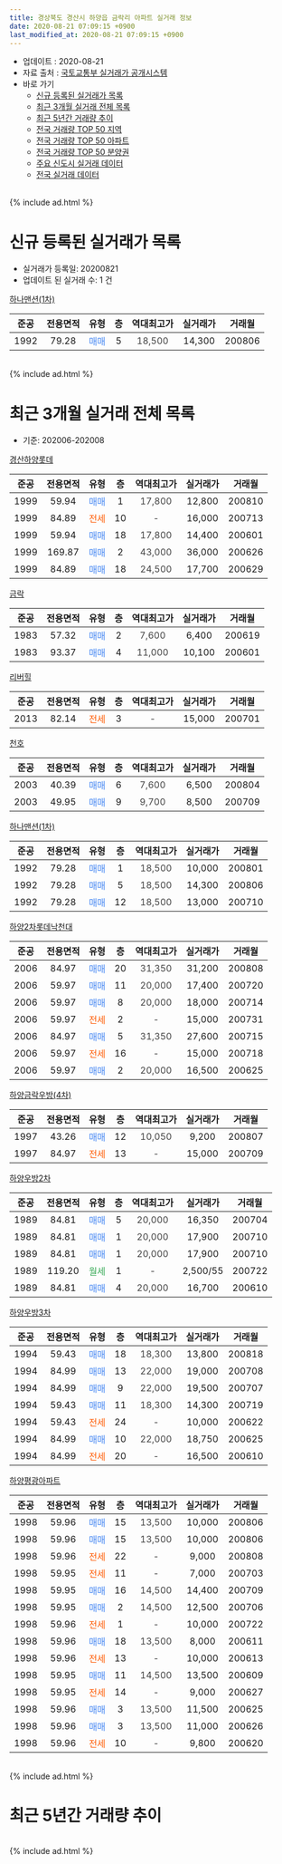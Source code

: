 ```yaml
---
title: 경상북도 경산시 하양읍 금락리 아파트 실거래 정보
date: 2020-08-21 07:09:15 +0900
last_modified_at: 2020-08-21 07:09:15 +0900
---
```


* 업데이트 : 2020-08-21
* 자료 출처 : [국토교통부 실거래가 공개시스템](http://rt.molit.go.kr)
* 바로 가기
    * [신규 등록된 실거래가 목록](#신규-등록된-실거래가-목록)
    * [최근 3개월 실거래 전체 목록](#최근-3개월-실거래-전체-목록)
    * [최근 5년간 거래량 추이](#최근-5년간-거래량-추이)
    * [전국 거래량 TOP 50 지역](https://inasie.github.io/apt-trade-info/최근-3개월-전국에서-가장-거래가-많이-발생한-지역)
    * [전국 거래량 TOP 50 아파트](https://inasie.github.io/apt-trade-info/최근-3개월-전국에서-가장-거래가-많이-발생한-아파트)
    * [전국 거래량 TOP 50 분양권](https://inasie.github.io/apt-trade-info/최근-3개월-전국에서-가장-거래가-많이-발생한-분양권)
    * [주요 신도시 실거래 데이터](https://inasie.github.io/apt-trade-info/주요-신도시)
    * [전국 실거래 데이터](https://inasie.github.io/apt-trade-info/전국)
<br>
{% include ad.html %}
<br>

# 신규 등록된 실거래가 목록
* 실거래가 등록일: 20200821
* 업데이트 된 실거래 수: 1 건


[하나맨션(1차)](https://search.naver.com/search.naver?query=%EA%B2%BD%EC%83%81%EB%B6%81%EB%8F%84+%EA%B2%BD%EC%82%B0%EC%8B%9C+%ED%95%98%EC%96%91%EC%9D%8D+%EA%B8%88%EB%9D%BD%EB%A6%AC+%ED%95%98%EB%82%98%EB%A7%A8%EC%85%98%281%EC%B0%A8%29)

|준공|전용면적|유형|층|역대최고가|실거래가|거래월|
|:---:|:---:|:---:|:---:|:---:|:---:|:---:|
|1992|79.28|<span style="color:#4285f3">매매</span>|5|<span style="color:#444444">18,500</span>|14,300|200806|


<br>
{% include ad.html %}
<br>

# 최근 3개월 실거래 전체 목록
* 기준: 202006-202008


[경산하양롯데](https://search.naver.com/search.naver?query=%EA%B2%BD%EC%83%81%EB%B6%81%EB%8F%84+%EA%B2%BD%EC%82%B0%EC%8B%9C+%ED%95%98%EC%96%91%EC%9D%8D+%EA%B8%88%EB%9D%BD%EB%A6%AC+%EA%B2%BD%EC%82%B0%ED%95%98%EC%96%91%EB%A1%AF%EB%8D%B0)

|준공|전용면적|유형|층|역대최고가|실거래가|거래월|
|:---:|:---:|:---:|:---:|:---:|:---:|:---:|
|1999|59.94|<span style="color:#4285f3">매매</span>|1|<span style="color:#444444">17,800</span>|12,800|200810|
|1999|84.89|<span style="color:#ff5a00">전세</span>|10|<span style="color:#444444">-</span>|16,000|200713|
|1999|59.94|<span style="color:#4285f3">매매</span>|18|<span style="color:#444444">17,800</span>|14,400|200601|
|1999|169.87|<span style="color:#4285f3">매매</span>|2|<span style="color:#444444">43,000</span>|36,000|200626|
|1999|84.89|<span style="color:#4285f3">매매</span>|18|<span style="color:#444444">24,500</span>|17,700|200629|

[금락](https://search.naver.com/search.naver?query=%EA%B2%BD%EC%83%81%EB%B6%81%EB%8F%84+%EA%B2%BD%EC%82%B0%EC%8B%9C+%ED%95%98%EC%96%91%EC%9D%8D+%EA%B8%88%EB%9D%BD%EB%A6%AC+%EA%B8%88%EB%9D%BD)

|준공|전용면적|유형|층|역대최고가|실거래가|거래월|
|:---:|:---:|:---:|:---:|:---:|:---:|:---:|
|1983|57.32|<span style="color:#4285f3">매매</span>|2|<span style="color:#444444">7,600</span>|6,400|200619|
|1983|93.37|<span style="color:#4285f3">매매</span>|4|<span style="color:#444444">11,000</span>|10,100|200601|

[리버힐](https://search.naver.com/search.naver?query=%EA%B2%BD%EC%83%81%EB%B6%81%EB%8F%84+%EA%B2%BD%EC%82%B0%EC%8B%9C+%ED%95%98%EC%96%91%EC%9D%8D+%EA%B8%88%EB%9D%BD%EB%A6%AC+%EB%A6%AC%EB%B2%84%ED%9E%90)

|준공|전용면적|유형|층|역대최고가|실거래가|거래월|
|:---:|:---:|:---:|:---:|:---:|:---:|:---:|
|2013|82.14|<span style="color:#ff5a00">전세</span>|3|<span style="color:#444444">-</span>|15,000|200701|

[천호](https://search.naver.com/search.naver?query=%EA%B2%BD%EC%83%81%EB%B6%81%EB%8F%84+%EA%B2%BD%EC%82%B0%EC%8B%9C+%ED%95%98%EC%96%91%EC%9D%8D+%EA%B8%88%EB%9D%BD%EB%A6%AC+%EC%B2%9C%ED%98%B8)

|준공|전용면적|유형|층|역대최고가|실거래가|거래월|
|:---:|:---:|:---:|:---:|:---:|:---:|:---:|
|2003|40.39|<span style="color:#4285f3">매매</span>|6|<span style="color:#444444">7,600</span>|6,500|200804|
|2003|49.95|<span style="color:#4285f3">매매</span>|9|<span style="color:#444444">9,700</span>|8,500|200709|

[하나맨션(1차)](https://search.naver.com/search.naver?query=%EA%B2%BD%EC%83%81%EB%B6%81%EB%8F%84+%EA%B2%BD%EC%82%B0%EC%8B%9C+%ED%95%98%EC%96%91%EC%9D%8D+%EA%B8%88%EB%9D%BD%EB%A6%AC+%ED%95%98%EB%82%98%EB%A7%A8%EC%85%98%281%EC%B0%A8%29)

|준공|전용면적|유형|층|역대최고가|실거래가|거래월|
|:---:|:---:|:---:|:---:|:---:|:---:|:---:|
|1992|79.28|<span style="color:#4285f3">매매</span>|1|<span style="color:#444444">18,500</span>|10,000|200801|
|1992|79.28|<span style="color:#4285f3">매매</span>|5|<span style="color:#444444">18,500</span>|14,300|200806|
|1992|79.28|<span style="color:#4285f3">매매</span>|12|<span style="color:#444444">18,500</span>|13,000|200710|

[하양2차롯데낙천대](https://search.naver.com/search.naver?query=%EA%B2%BD%EC%83%81%EB%B6%81%EB%8F%84+%EA%B2%BD%EC%82%B0%EC%8B%9C+%ED%95%98%EC%96%91%EC%9D%8D+%EA%B8%88%EB%9D%BD%EB%A6%AC+%ED%95%98%EC%96%912%EC%B0%A8%EB%A1%AF%EB%8D%B0%EB%82%99%EC%B2%9C%EB%8C%80)

|준공|전용면적|유형|층|역대최고가|실거래가|거래월|
|:---:|:---:|:---:|:---:|:---:|:---:|:---:|
|2006|84.97|<span style="color:#4285f3">매매</span>|20|<span style="color:#444444">31,350</span>|31,200|200808|
|2006|59.97|<span style="color:#4285f3">매매</span>|11|<span style="color:#444444">20,000</span>|17,400|200720|
|2006|59.97|<span style="color:#4285f3">매매</span>|8|<span style="color:#444444">20,000</span>|18,000|200714|
|2006|59.97|<span style="color:#ff5a00">전세</span>|2|<span style="color:#444444">-</span>|15,000|200731|
|2006|84.97|<span style="color:#4285f3">매매</span>|5|<span style="color:#444444">31,350</span>|27,600|200715|
|2006|59.97|<span style="color:#ff5a00">전세</span>|16|<span style="color:#444444">-</span>|15,000|200718|
|2006|59.97|<span style="color:#4285f3">매매</span>|2|<span style="color:#444444">20,000</span>|16,500|200625|

[하양금락우방(4차)](https://search.naver.com/search.naver?query=%EA%B2%BD%EC%83%81%EB%B6%81%EB%8F%84+%EA%B2%BD%EC%82%B0%EC%8B%9C+%ED%95%98%EC%96%91%EC%9D%8D+%EA%B8%88%EB%9D%BD%EB%A6%AC+%ED%95%98%EC%96%91%EA%B8%88%EB%9D%BD%EC%9A%B0%EB%B0%A9%284%EC%B0%A8%29)

|준공|전용면적|유형|층|역대최고가|실거래가|거래월|
|:---:|:---:|:---:|:---:|:---:|:---:|:---:|
|1997|43.26|<span style="color:#4285f3">매매</span>|12|<span style="color:#444444">10,050</span>|9,200|200807|
|1997|84.97|<span style="color:#ff5a00">전세</span>|13|<span style="color:#444444">-</span>|15,000|200709|

[하양우방2차](https://search.naver.com/search.naver?query=%EA%B2%BD%EC%83%81%EB%B6%81%EB%8F%84+%EA%B2%BD%EC%82%B0%EC%8B%9C+%ED%95%98%EC%96%91%EC%9D%8D+%EA%B8%88%EB%9D%BD%EB%A6%AC+%ED%95%98%EC%96%91%EC%9A%B0%EB%B0%A92%EC%B0%A8)

|준공|전용면적|유형|층|역대최고가|실거래가|거래월|
|:---:|:---:|:---:|:---:|:---:|:---:|:---:|
|1989|84.81|<span style="color:#4285f3">매매</span>|5|<span style="color:#444444">20,000</span>|16,350|200704|
|1989|84.81|<span style="color:#4285f3">매매</span>|1|<span style="color:#444444">20,000</span>|17,900|200710|
|1989|84.81|<span style="color:#4285f3">매매</span>|1|<span style="color:#444444">20,000</span>|17,900|200710|
|1989|119.20|<span style="color:#34a853">월세</span>|1|<span style="color:#444444">-</span>|2,500/55|200722|
|1989|84.81|<span style="color:#4285f3">매매</span>|4|<span style="color:#444444">20,000</span>|16,700|200610|

[하양우방3차](https://search.naver.com/search.naver?query=%EA%B2%BD%EC%83%81%EB%B6%81%EB%8F%84+%EA%B2%BD%EC%82%B0%EC%8B%9C+%ED%95%98%EC%96%91%EC%9D%8D+%EA%B8%88%EB%9D%BD%EB%A6%AC+%ED%95%98%EC%96%91%EC%9A%B0%EB%B0%A93%EC%B0%A8)

|준공|전용면적|유형|층|역대최고가|실거래가|거래월|
|:---:|:---:|:---:|:---:|:---:|:---:|:---:|
|1994|59.43|<span style="color:#4285f3">매매</span>|18|<span style="color:#444444">18,300</span>|13,800|200818|
|1994|84.99|<span style="color:#4285f3">매매</span>|13|<span style="color:#444444">22,000</span>|19,000|200708|
|1994|84.99|<span style="color:#4285f3">매매</span>|9|<span style="color:#444444">22,000</span>|19,500|200707|
|1994|59.43|<span style="color:#4285f3">매매</span>|11|<span style="color:#444444">18,300</span>|14,300|200719|
|1994|59.43|<span style="color:#ff5a00">전세</span>|24|<span style="color:#444444">-</span>|10,000|200622|
|1994|84.99|<span style="color:#4285f3">매매</span>|10|<span style="color:#444444">22,000</span>|18,750|200625|
|1994|84.99|<span style="color:#ff5a00">전세</span>|20|<span style="color:#444444">-</span>|16,500|200610|

[하양평광아파트](https://search.naver.com/search.naver?query=%EA%B2%BD%EC%83%81%EB%B6%81%EB%8F%84+%EA%B2%BD%EC%82%B0%EC%8B%9C+%ED%95%98%EC%96%91%EC%9D%8D+%EA%B8%88%EB%9D%BD%EB%A6%AC+%ED%95%98%EC%96%91%ED%8F%89%EA%B4%91%EC%95%84%ED%8C%8C%ED%8A%B8)

|준공|전용면적|유형|층|역대최고가|실거래가|거래월|
|:---:|:---:|:---:|:---:|:---:|:---:|:---:|
|1998|59.96|<span style="color:#4285f3">매매</span>|15|<span style="color:#444444">13,500</span>|10,000|200806|
|1998|59.96|<span style="color:#4285f3">매매</span>|15|<span style="color:#444444">13,500</span>|10,000|200806|
|1998|59.96|<span style="color:#ff5a00">전세</span>|22|<span style="color:#444444">-</span>|9,000|200808|
|1998|59.95|<span style="color:#ff5a00">전세</span>|11|<span style="color:#444444">-</span>|7,000|200703|
|1998|59.95|<span style="color:#4285f3">매매</span>|16|<span style="color:#444444">14,500</span>|14,400|200709|
|1998|59.95|<span style="color:#4285f3">매매</span>|2|<span style="color:#444444">14,500</span>|12,500|200706|
|1998|59.96|<span style="color:#ff5a00">전세</span>|1|<span style="color:#444444">-</span>|10,000|200722|
|1998|59.96|<span style="color:#4285f3">매매</span>|18|<span style="color:#444444">13,500</span>|8,000|200611|
|1998|59.96|<span style="color:#ff5a00">전세</span>|13|<span style="color:#444444">-</span>|10,000|200613|
|1998|59.95|<span style="color:#4285f3">매매</span>|11|<span style="color:#444444">14,500</span>|13,500|200609|
|1998|59.95|<span style="color:#ff5a00">전세</span>|14|<span style="color:#444444">-</span>|9,000|200627|
|1998|59.96|<span style="color:#4285f3">매매</span>|3|<span style="color:#444444">13,500</span>|11,500|200625|
|1998|59.96|<span style="color:#4285f3">매매</span>|3|<span style="color:#444444">13,500</span>|11,000|200626|
|1998|59.96|<span style="color:#ff5a00">전세</span>|10|<span style="color:#444444">-</span>|9,800|200620|


<br>
{% include ad.html %}
<br>

# 최근 5년간 거래량 추이


<div style="width:100%;">
    <canvas id="deal_progress" height="200"></canvas>
</div>

<script>
new Chart(document.getElementById("deal_progress"), {
    type: 'line',
    data: {
        labels: ['201508','201509','201510','201511','201512','201601','201602','201603','201604','201605','201606','201607','201608','201609','201610','201611','201612','201701','201702','201703','201704','201705','201706','201707','201708','201709','201710','201711','201712','201801','201802','201803','201804','201805','201806','201807','201808','201809','201810','201811','201812','201901','201902','201903','201904','201905','201906','201907','201908','201909','201910','201911','201912','202001','202002','202003','202004','202005','202006','202007','202008'],
        datasets: [{
            label: '매매',
            pointRadius: 1,
            data: [9, 20, 16, 9, 7, 10, 4, 12, 17, 18, 17, 9, 11, 11, 16, 14, 10, 7, 16, 16, 20, 20, 12, 9, 22, 24, 28, 15, 20, 15, 10, 23, 15, 15, 16, 16, 21, 14, 16, 15, 16, 9, 14, 14, 13, 21, 19, 15, 16, 13, 18, 19, 14, 18, 22, 11, 12, 10, 12, 13, 9],
            borderColor: "rgba(255, 201, 14, 1)",
            backgroundColor: "rgba(255, 201, 14, 0.5)",
            fill: false,
            lineTension: 0
        },{
            label: '전월세',
            pointRadius: 1,
            data: [2, 9, 3, 4, 9, 11, 8, 7, 8, 10, 9, 12, 8, 9, 8, 9, 9, 5, 7, 10, 6, 6, 9, 12, 10, 10, 6, 11, 17, 15, 8, 13, 11, 9, 7, 5, 13, 3, 11, 5, 15, 11, 5, 7, 11, 8, 13, 6, 8, 4, 10, 12, 11, 8, 4, 3, 3, 9, 5, 8, 1],
            borderColor: "rgba(0, 141, 185, 1)",
            backgroundColor: "rgba(0, 141, 185, 0.5)",
            fill: false,
            lineTension: 0
        }
        ]
    },
    options: {
        responsive: true,
        title: {
            display: false
        },
        tooltips: {
            mode: 'index',
            intersect: false
        },
        hover: {
            mode: 'nearest',
            intersect: true
        },
        scales: {
            xAxes: [{
                display: true,
                scaleLabel: {
                    display: true,
                    labelString: '년/월'
                }
            }],
            yAxes: [{
                display: true,
                ticks: {
                    suggestedMin: 0,
                },
                scaleLabel: {
                    display: true,
                    labelString: '실거래 수'
                }
            }]
        }
    }
});

</script>


<br>
{% include ad.html %}
<br>

